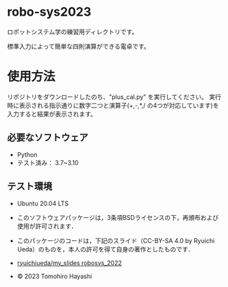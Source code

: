 # robo-sys2023
ロボットシステム学の練習用ディレクトリです。

標準入力によって簡単な四則演算ができる電卓です。

# 使用方法
リポジトリをダウンロードしたのち、"plus_cal.py" を実行してください。
実行時に表示される指示通りに数字二つと演算子(+,-,*,/ の4つが対応しています)を入力すると結果が表示されます。


## 必要なソフトウェア
* Python
 * テスト済み： 3.7~3.10

## テスト環境
* Ubuntu 20.04 LTS

* このソフトウェアパッケージは，3条項BSDライセンスの下，再頒布および使用が許可されます．
* このパッケージのコードは，下記のスライド（CC-BY-SA 4.0 by Ryuichi Ueda）のものを，本人の許可を得て自身の著作としたものです．
* [ryuichiueda/my_slides robosys_2022](https://github.com/ryuichiueda/my_slides/tree/master/robosys_2022)
* © 2023 Tomohiro Hayashi